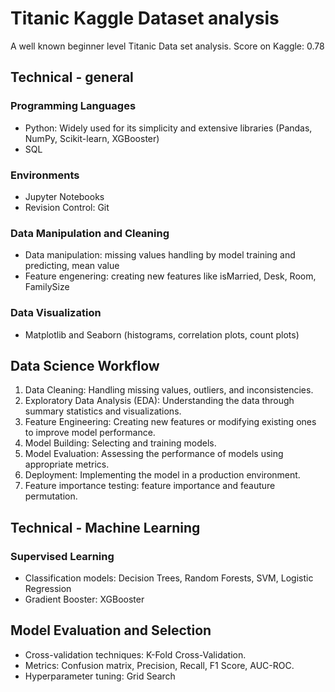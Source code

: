 # Titanic Kaggle Dataset analysis

A well known beginner level Titanic Data set analysis. 
Score on Kaggle: 0.78

## Technical - general

### Programming Languages
* Python: Widely used for its simplicity and extensive libraries (Pandas, NumPy, Scikit-learn, XGBooster)
* SQL

### Environments 
* Jupyter Notebooks
* Revision Control: Git

### Data Manipulation and Cleaning
* Data manipulation: missing values handling by model training and predicting, mean value
* Feature engenering: creating new features like isMarried, Desk, Room, FamilySize

### Data Visualization
* Matplotlib and Seaborn (histograms, correlation plots, count plots)

## Data Science Workflow  
1. Data Cleaning: Handling missing values, outliers, and inconsistencies.
2. Exploratory Data Analysis (EDA): Understanding the data through summary statistics and visualizations.
3. Feature Engineering: Creating new features or modifying existing ones to improve model performance.
4. Model Building: Selecting and training models.
5. Model Evaluation: Assessing the performance of models using appropriate metrics.
6. Deployment: Implementing the model in a production environment.
7. Feature importance testing: feature importance and feauture permutation.

## Technical - Machine Learning

### Supervised Learning
* Classification models: Decision Trees, Random Forests, SVM, Logistic Regression 
* Gradient Booster: XGBooster

## Model Evaluation and Selection
* Cross-validation techniques: K-Fold Cross-Validation.
* Metrics: Confusion matrix, Precision, Recall, F1 Score, AUC-ROC.
* Hyperparameter tuning: Grid Search
